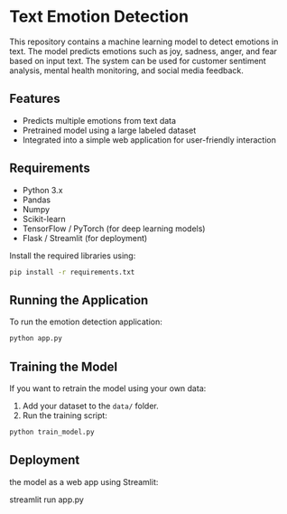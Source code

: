 # Text Emotion Detection

This repository contains a machine learning model to detect emotions in text. The model predicts emotions such as joy, sadness, anger, and fear based on input text. The system can be used for customer sentiment analysis, mental health monitoring, and social media feedback.

## Features
- Predicts multiple emotions from text data
- Pretrained model using a large labeled dataset
- Integrated into a simple web application for user-friendly interaction

## Requirements

- Python 3.x
- Pandas
- Numpy
- Scikit-learn
- TensorFlow / PyTorch (for deep learning models)
- Flask / Streamlit (for deployment)

Install the required libraries using:
```bash
pip install -r requirements.txt
```

## Running the Application

To run the emotion detection application:
```bash
python app.py
```

## Training the Model

If you want to retrain the model using your own data:
1. Add your dataset to the `data/` folder.
2. Run the training script:
```bash
python train_model.py
```

## Deployment

the model as a web app using Streamlit:

streamlit run app.py


